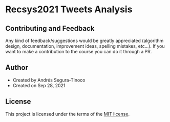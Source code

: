 # Recsys2021 Tweets Analysis

## Contributing and Feedback
Any kind of feedback/suggestions would be greatly appreciated (algorithm design, documentation, improvement ideas, spelling mistakes, etc...). If you want to make a contribution to the course you can do it through a PR.

## Author
- Created by Andrés Segura-Tinoco
- Created on Sep 28, 2021

## License
This project is licensed under the terms of the <a href="https://github.com/ansegura7/recsys-tweet-analysis/blob/main/LICENSE">MIT license</a>.
